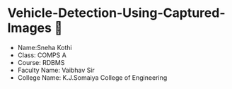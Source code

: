 # Vehicle-Detection-Using-Captured-Images :red_car:
* Name:Sneha Kothi
* Class: COMPS A
* Course: RDBMS
* Faculty Name: Vaibhav Sir
* College Name: K.J.Somaiya College of Engineering
